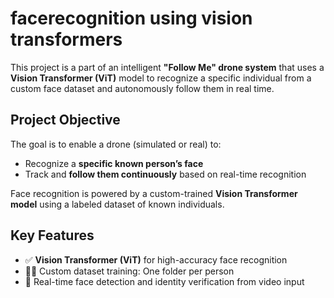 # facerecognition using vision transformers
This project is a part of an intelligent **"Follow Me" drone system** that uses a **Vision Transformer (ViT)** model to recognize a specific individual from a custom face dataset and autonomously follow them in real time.
##  Project Objective

The goal is to enable a drone (simulated or real) to:
- Recognize a **specific known person’s face**
- Track and **follow them continuously** based on real-time recognition

Face recognition is powered by a custom-trained **Vision Transformer model** using a labeled dataset of known individuals.
##  Key Features

- ✅ **Vision Transformer (ViT)** for high-accuracy face recognition
- 🧑‍🦰 Custom dataset training: One folder per person
- 🎥 Real-time face detection and identity verification from video input
